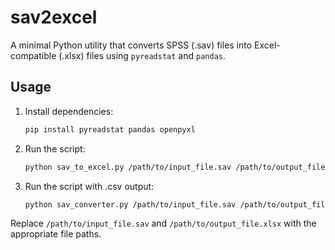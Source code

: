 
# sav2excel

A minimal Python utility that converts SPSS (.sav) files into Excel-compatible (.xlsx) files using `pyreadstat` and `pandas`.

## Usage

1. Install dependencies:
   ```bash
   pip install pyreadstat pandas openpyxl
   ```

2. Run the script:
   ```bash
   python sav_to_excel.py /path/to/input_file.sav /path/to/output_file.xlsx
   ```
3. Run the script with .csv output:
   ```bash
   python sav_converter.py /path/to/input_file.sav /path/to/output_file.csv csv

   ```

Replace `/path/to/input_file.sav` and `/path/to/output_file.xlsx` with the appropriate file paths.
